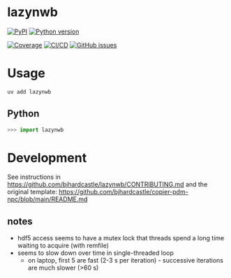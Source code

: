 # lazynwb



[![PyPI](https://img.shields.io/pypi/v/lazynwb.svg?label=PyPI&color=blue)](https://pypi.org/project/lazynwb/)
[![Python version](https://img.shields.io/pypi/pyversions/lazynwb)](https://pypi.org/project/lazynwb/)

[![Coverage](https://img.shields.io/codecov/c/github/AllenInstitute/lazynwb?logo=codecov)](https://app.codecov.io/github/AllenInstitute/lazynwb)
[![CI/CD](https://img.shields.io/github/actions/workflow/status/AllenInstitute/lazynwb/publish.yml?label=CI/CD&logo=github)](https://github.com/bjhardcastle/lazynwb/actions/workflows/publish.yml)
[![GitHub issues](https://img.shields.io/github/issues/AllenInstitute/lazynwb?logo=github)](https://github.com/bjhardcastle/lazynwb/issues)

# Usage
```bash
uv add lazynwb
```

## Python
```python
>>> import lazynwb
```

# Development
See instructions in https://github.com/bjhardcastle/lazynwb/CONTRIBUTING.md and the original template: https://github.com/bjhardcastle/copier-pdm-npc/blob/main/README.md

## notes

- hdf5 access seems to have a mutex lock that threads spend a long time waiting to
  acquire (with remfile)
- seems to slow down over time in single-threaded loop
    - on laptop, first 5 are fast (2-3 s per iteration) - successive iterations
      are much slower (>60 s)